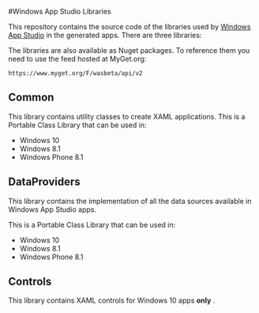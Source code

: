 #Windows App Studio Libraries

This repository contains the source code of the libraries used by [Windows App Studio](http://appstudio.windows.com) in the generated apps.
There are three libraries:

The libraries are also available as Nuget packages. To reference them you need to use the
feed hosted at MyGet.org:

```
https://www.myget.org/F/wasbeta/api/v2
```

## Common

This library contains utility classes to create XAML applications. 
This is a Portable Class Library that can be used in:
- Windows 10
- Windows 8.1
- Windows Phone 8.1

## DataProviders

This library contains the implementation of all the data sources available in 
Windows App Studio apps.

This is a Portable Class Library that can be used in:
- Windows 10
- Windows 8.1
- Windows Phone 8.1 

## Controls  

This library contains XAML controls for Windows 10 apps **only** .


